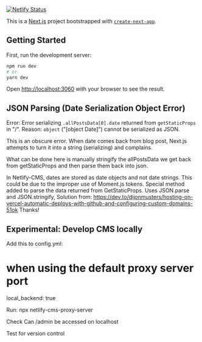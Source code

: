 [![Netlify Status](https://api.netlify.com/api/v1/badges/9ee3292c-250f-4f88-9b75-6303a3a9d261/deploy-status)](https://app.netlify.com/sites/boring-boyd-96019d/deploys)

This is a [Next.js](https://nextjs.org/) project bootstrapped with [`create-next-app`](https://github.com/vercel/next.js/tree/canary/packages/create-next-app).

## Getting Started

First, run the development server:

```bash
npm run dev
# or
yarn dev
```

Open [http://localhost:3060](http://localhost:3060) with your browser to see the result.

## JSON Parsing (Date Serialization Object Error)

Error: Error serializing `.allPostsData[0].date` returned from `getStaticProps` in "/".
Reason: `object` ("[object Date]") cannot be serialized as JSON.

This is an obscure error. When date comes back from blog post, Next.js attempts to turn it into a string (serializing) and complains.

What can be done here is manually stringify the allPostsData we get back from getStaticProps and then parse them back into json.

In Netlify-CMS, dates are stored as date objects and not date strings. This could be due to the improper use of Moment.js tokens.
Special method added to parse the data returned from GetStaticProps. Uses JSON.parse and JSON.stringify,
Solution from:
https://dev.to/dijonmusters/hosting-on-vercel-automatic-deploys-with-github-and-configuring-custom-domains-51ok
Thanks!

## Experimental: Develop CMS locally

Add this to config.yml:

# when using the default proxy server port

local_backend: true

Run:
npx netlify-cms-proxy-server

Check
Can /admin be accessed on localhost

Test for version control
